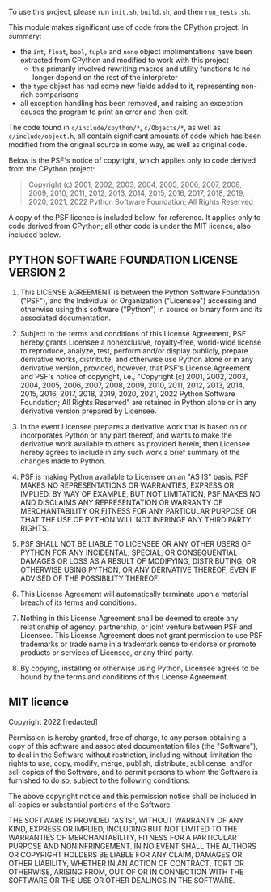 To use this project, please run `init.sh`, `build.sh`, and then `run_tests.sh`.

This module makes significant use of code from the CPython project. In summary:

 - the `int`, `float`, `bool`, `tuple` and `none` object implimentations have been extracted from CPython and modified to work with this project
   - this primarily involved rewriting macros and utility functions to no longer depend on the rest of the interpreter
 - the `type` object has had some new fields added to it, representing non-rich comparisons
 - all exception handling has been removed, and raising an exception causes the program to print an error and then exit.

The code found in `c/include/cpython/*`, `c/Objects/*`, as well as `c/include/object.h`, all contain significant 
amounts of code which has been modified from the original source in some way, as well as original code.

Below is the PSF's notice of copyright, which applies only to code derived from the CPython project:

> Copyright (c) 2001, 2002, 2003, 2004, 2005, 2006, 2007, 2008, 2009, 2010, 
> 2011, 2012, 2013, 2014, 2015, 2016, 2017, 2018, 2019, 2020, 2021, 2022 
> Python Software Foundation; All Rights Reserved

A copy of the PSF licence is included below, for reference. 
It applies only to code derived from CPython; all other code is under the MIT licence, also included below.

## PYTHON SOFTWARE FOUNDATION LICENSE VERSION 2

1. This LICENSE AGREEMENT is between the Python Software Foundation
   ("PSF"), and the Individual or Organization ("Licensee") accessing and
   otherwise using this software ("Python") in source or binary form and
   its associated documentation.

2. Subject to the terms and conditions of this License Agreement, PSF hereby
   grants Licensee a nonexclusive, royalty-free, world-wide license to reproduce,
   analyze, test, perform and/or display publicly, prepare derivative works,
   distribute, and otherwise use Python alone or in any derivative version,
   provided, however, that PSF's License Agreement and PSF's notice of copyright,
   i.e., "Copyright (c) 2001, 2002, 2003, 2004, 2005, 2006, 2007, 2008, 2009, 2010,
   2011, 2012, 2013, 2014, 2015, 2016, 2017, 2018, 2019, 2020, 2021, 2022 Python Software Foundation;
   All Rights Reserved" are retained in Python alone or in any derivative version
   prepared by Licensee.

3. In the event Licensee prepares a derivative work that is based on
   or incorporates Python or any part thereof, and wants to make
   the derivative work available to others as provided herein, then
   Licensee hereby agrees to include in any such work a brief summary of
   the changes made to Python.

4. PSF is making Python available to Licensee on an "AS IS"
   basis.  PSF MAKES NO REPRESENTATIONS OR WARRANTIES, EXPRESS OR
   IMPLIED.  BY WAY OF EXAMPLE, BUT NOT LIMITATION, PSF MAKES NO AND
   DISCLAIMS ANY REPRESENTATION OR WARRANTY OF MERCHANTABILITY OR FITNESS
   FOR ANY PARTICULAR PURPOSE OR THAT THE USE OF PYTHON WILL NOT
   INFRINGE ANY THIRD PARTY RIGHTS.

5. PSF SHALL NOT BE LIABLE TO LICENSEE OR ANY OTHER USERS OF PYTHON
   FOR ANY INCIDENTAL, SPECIAL, OR CONSEQUENTIAL DAMAGES OR LOSS AS
   A RESULT OF MODIFYING, DISTRIBUTING, OR OTHERWISE USING PYTHON,
   OR ANY DERIVATIVE THEREOF, EVEN IF ADVISED OF THE POSSIBILITY THEREOF.

6. This License Agreement will automatically terminate upon a material
   breach of its terms and conditions.

7. Nothing in this License Agreement shall be deemed to create any
   relationship of agency, partnership, or joint venture between PSF and
   Licensee.  This License Agreement does not grant permission to use PSF
   trademarks or trade name in a trademark sense to endorse or promote
   products or services of Licensee, or any third party.

8. By copying, installing or otherwise using Python, Licensee
   agrees to be bound by the terms and conditions of this License
   Agreement.

## MIT licence

Copyright 2022 [redacted]

Permission is hereby granted, free of charge, to any person obtaining a copy of this software and associated documentation files (the "Software"), to deal in the Software without restriction, including without limitation the rights to use, copy, modify, merge, publish, distribute, sublicense, and/or sell copies of the Software, and to permit persons to whom the Software is furnished to do so, subject to the following conditions:

The above copyright notice and this permission notice shall be included in all copies or substantial portions of the Software.

THE SOFTWARE IS PROVIDED "AS IS", WITHOUT WARRANTY OF ANY KIND, EXPRESS OR IMPLIED, INCLUDING BUT NOT LIMITED TO THE WARRANTIES OF MERCHANTABILITY, FITNESS FOR A PARTICULAR PURPOSE AND NONINFRINGEMENT. IN NO EVENT SHALL THE AUTHORS OR COPYRIGHT HOLDERS BE LIABLE FOR ANY CLAIM, DAMAGES OR OTHER LIABILITY, WHETHER IN AN ACTION OF CONTRACT, TORT OR OTHERWISE, ARISING FROM, OUT OF OR IN CONNECTION WITH THE SOFTWARE OR THE USE OR OTHER DEALINGS IN THE SOFTWARE.
